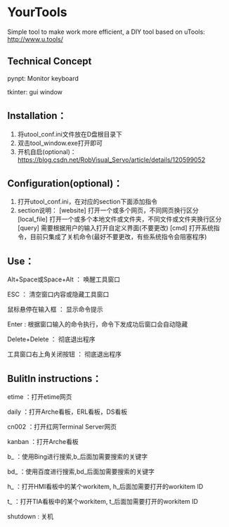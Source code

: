 # YourTools
Simple tool to make work more efficient, a DIY tool based on uTools: http://www.u.tools/

## Technical Concept
pynpt: Monitor keyboard

tkinter: gui window

## Installation：
1. 将utool_conf.ini文件放在D盘根目录下
2. 双击tool_window.exe打开即可
3. 开机自启(optional)： https://blog.csdn.net/RobVisual_Servo/article/details/120599052


## Configuration(optional)：
1. 打开utool_conf.ini，在对应的section下面添加指令
2. section说明：
	[website]    	 打开一个或多个网页，不同网页换行区分
	[local_file] 	 打开一个或多个本地文件或文件夹，不同文件或文件夹换行区分
	[query]		 需要根据用户的输入打开自定义界面(不要更改)
	[cmd]		 打开系统指令，目前只集成了关机命令(最好不要更改，有些系统指令会阻塞程序)

	
## Use：

Alt+Space或Space+Alt    ： 唤醒工具窗口

ESC			： 清空窗口内容或隐藏工具窗口

鼠标悬停在输入框          ： 显示命令提示

Enter                   :  根据窗口输入的命令执行，命令下发成功后窗口会自动隐藏

Delete+Delete           ： 彻底退出程序

工具窗口右上角关闭按钮    ： 彻底退出程序


## BulitIn instructions：

etime 	   ：打开etime网页

daily 	   ：打开Arche看板，ERL看板，DS看板

cn002 	   ：打开红网Terminal Server网页

kanban	   ：打开Arche看板

b_    	   ：使用Bing进行搜索,b_后面加需要搜索的关键字

bd_   	   ：使用百度进行搜索,bd_后面加需要搜索的关键字

h_	   ：打开HMI看板中的某个workitem, h_后面加需要打开的workitem ID

t_    	   ：打开TIA看板中的某个workitem, t_后面加需要打开的workitem ID

shutdown   : 关机
